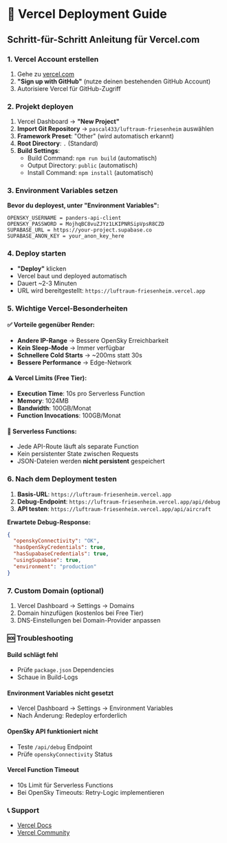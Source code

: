 # 🚀 Vercel Deployment Guide

## Schritt-für-Schritt Anleitung für Vercel.com

### 1. Vercel Account erstellen
1. Gehe zu [vercel.com](https://vercel.com)
2. **"Sign up with GitHub"** (nutze deinen bestehenden GitHub Account)
3. Autorisiere Vercel für GitHub-Zugriff

### 2. Projekt deployen
1. Vercel Dashboard → **"New Project"**
2. **Import Git Repository** → `pascal433/luftraum-friesenheim` auswählen
3. **Framework Preset**: "Other" (wird automatisch erkannt)
4. **Root Directory**: `.` (Standard)
5. **Build Settings**: 
   - Build Command: `npm run build` (automatisch)
   - Output Directory: `public` (automatisch)
   - Install Command: `npm install` (automatisch)

### 3. Environment Variables setzen
**Bevor du deployest, unter "Environment Variables":**

```
OPENSKY_USERNAME = panders-api-client
OPENSKY_PASSWORD = MojhqBC8vuZJYz1LKIPNRSipVpsR8CZD
SUPABASE_URL = https://your-project.supabase.co
SUPABASE_ANON_KEY = your_anon_key_here
```

### 4. Deploy starten
- **"Deploy"** klicken
- Vercel baut und deployed automatisch
- Dauert ~2-3 Minuten
- URL wird bereitgestellt: `https://luftraum-friesenheim.vercel.app`

### 5. Wichtige Vercel-Besonderheiten

#### ✅ **Vorteile gegenüber Render:**
- **Andere IP-Range** → Bessere OpenSky Erreichbarkeit
- **Kein Sleep-Mode** → Immer verfügbar
- **Schnellere Cold Starts** → ~200ms statt 30s
- **Bessere Performance** → Edge-Network

#### ⚠️ **Vercel Limits (Free Tier):**
- **Execution Time**: 10s pro Serverless Function
- **Memory**: 1024MB
- **Bandwidth**: 100GB/Monat
- **Function Invocations**: 100GB/Monat

#### 🔄 **Serverless Functions:**
- Jede API-Route läuft als separate Function
- Kein persistenter State zwischen Requests
- JSON-Dateien werden **nicht persistent** gespeichert

### 6. Nach dem Deployment testen

1. **Basis-URL**: `https://luftraum-friesenheim.vercel.app`
2. **Debug-Endpoint**: `https://luftraum-friesenheim.vercel.app/api/debug`
3. **API testen**: `https://luftraum-friesenheim.vercel.app/api/aircraft`

**Erwartete Debug-Response:**
```json
{
  "openskyConnectivity": "OK",
  "hasOpenSkyCredentials": true,
  "hasSupabaseCredentials": true,
  "usingSupabase": true,
  "environment": "production"
}
```

### 7. Custom Domain (optional)
1. Vercel Dashboard → Settings → Domains
2. Domain hinzufügen (kostenlos bei Free Tier)
3. DNS-Einstellungen bei Domain-Provider anpassen

### 🆘 Troubleshooting

#### Build schlägt fehl
- Prüfe `package.json` Dependencies
- Schaue in Build-Logs

#### Environment Variables nicht gesetzt
- Vercel Dashboard → Settings → Environment Variables
- Nach Änderung: Redeploy erforderlich

#### OpenSky API funktioniert nicht
- Teste `/api/debug` Endpoint
- Prüfe `openskyConnectivity` Status

#### Vercel Function Timeout
- 10s Limit für Serverless Functions
- Bei OpenSky Timeouts: Retry-Logic implementieren

### 📞 Support
- [Vercel Docs](https://vercel.com/docs)
- [Vercel Community](https://github.com/vercel/vercel/discussions)

